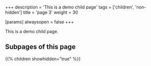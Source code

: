 +++
description = 'This is a demo child page'
tags = ['children', 'non-hidden']
title = 'page 3'
weight = 30

[params]
  alwaysopen = false
+++

This is a demo child page.

## Subpages of this page

{{% children showhidden="true" %}}

